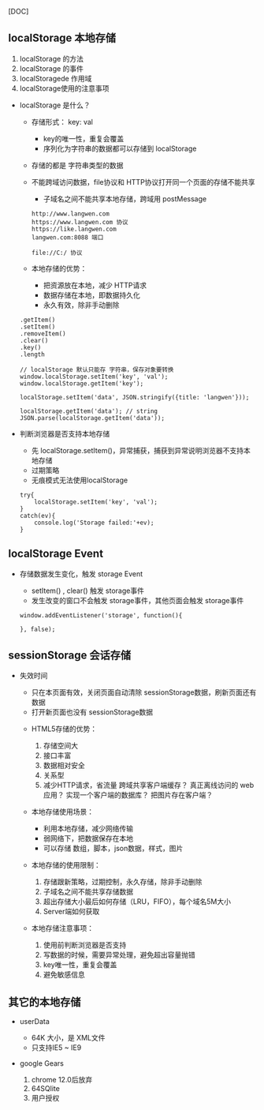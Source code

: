 [DOC]
## localStorage 本地存储
1. localStorage 的方法
2. localStorage 的事件
3. localStoragede 作用域
4. localStorage使用的注意事项


- localStorage 是什么？
    + 存储形式： key: val
        * key的唯一性，重复会覆盖
        * 序列化为字符串的数据都可以存储到 localStorage
    + 存储的都是 字符串类型的数据
    + 不能跨域访问数据，file协议和 HTTP协议打开同一个页面的存储不能共享
        * 子域名之间不能共享本地存储，跨域用 postMessage
        ```
        http://www.langwen.com
        https://www.langwen.com 协议
        https://like.langwen.com
        langwen.com:8088 端口

        file://C:/ 协议
        ```

    + 本地存储的优势：
        * 把资源放在本地，减少 HTTP请求
        * 数据存储在本地，即数据持久化
        * 永久有效，除非手动删除
    ```
    .getItem()
    .setItem()
    .removeItem()
    .clear()
    .key()
    .length

    // localStorage 默认只能存 字符串，保存对象要转换
    window.localStorage.setItem('key', 'val');
    window.localStorage.getItem('key');

    localStorage.setItem('data', JSON.stringify({title: 'langwen'}));

    localStorage.getItem('data'); // string
    JSON.parse(localStorage.getItem('data'));
    ```

- 判断浏览器是否支持本地存储
    + 先 localStorage.setItem()，异常捕获，捕获到异常说明浏览器不支持本地存储
    + 过期策略
    + 无痕模式无法使用localStorage
    ```
    try{
        localStorage.setItem('key', 'val');
    }
    catch(ev){
        console.log('Storage failed:'+ev);
    }
    ```


## localStorage Event
- 存储数据发生变化，触发 storage Event
    + setItem() , clear() 触发 storage事件
    + 发生改变的窗口不会触发 storage事件，其他页面会触发 storage事件

    ```
    window.addEventListener('storage', function(){

    }, false);

    ```


## sessionStorage 会话存储
- 失效时间
    + 只在本页面有效，关闭页面自动清除 sessionStorage数据，刷新页面还有数据
    + 打开新页面也没有 sessionStorage数据


    - HTML5存储的优势：
        1. 存储空间大
        2. 接口丰富
        3. 数据相对安全
        4. 关系型
        5. 减少HTTP请求，省流量
        跨域共享客户端缓存？
        真正离线访问的 web应用？
        实现一个客户端的数据库？
        把图片存在客户端？


    - 本地存储使用场景：
        + 利用本地存储，减少网络传输
        + 弱网络下，把数据保存在本地
        + 可以存储 数组，脚本，json数据，样式，图片

    - 本地存储的使用限制：
        1. 存储跟新策略，过期控制，永久存储，除非手动删除
        2. 子域名之间不能共享存储数据
        3. 超出存储大小最后如何存储（LRU，FIFO），每个域名5M大小
        4. Server端如何获取

    - 本地存储注意事项：
        1. 使用前判断浏览器是否支持
        2. 写数据的时候，需要异常处理，避免超出容量抛错
        3. key唯一性，重复会覆盖
        4. 避免敏感信息


## 其它的本地存储
- userData
    + 64K 大小，是 XML文件
    + 只支持IE5 ~ IE9

- google Gears
    1. chrome 12.0后放弃
    2. 64SQlite
    3. 用户授权














